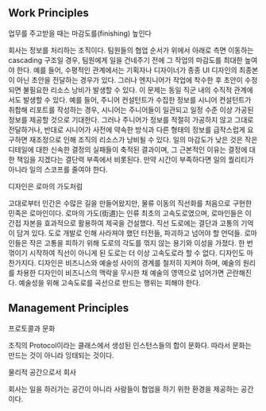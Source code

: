 ## Work Principles

업무를 주고받을 때는 마감도를(finishing) 높인다

회사는 정보를 처리하는 조직이다. 팀원들의 협업 순서가 위에서 아래로 측면 이동하는 cascading 구조일 경우, 팀원에게 일을 건네주기 전에 그 작업의 마감도를 최대한 높여야 한다. 예를 들어, 수평적인 관계에서는 기획자나 디자이너가 종종 UI 디자인의 최종본이 아닌 초안을 전달하는 경우가 있다. 그러나 엔지니어가 작업에 착수한 후 초안이 수정되면 불필요한 리소스 낭비가 발생할 수 있다. 이 문제는 동일 직군 내의 수직적 관계에서도 발생할 수 있다. 예를 들어, 주니어 컨설턴트가 수집한 정보를 시니어 컨설턴트가 취합해 리포트를 작성하는 경우, 시니어는 주니어들이 일관되고 일정 수준 이상 가공된 정보를 제공할 것으로 기대한다. 그러나 주니어가 정보를 적절히 가공하지 않고 그대로 전달하거나, 반대로 시니어가 사전에 약속한 방식과 다른 형태의 정보를 급작스럽게 요구하면 재조정으로 인해 조직의 리소스가 낭비될 수 있다. 일의 마감도가 낮은 것은 작은 디테일에 대한 신속한 결정의 실패들이 축적된 결과이며, 그 근본적인 이유는 결정에 대한 책임을 지겠다는 결단력 부족에서 비롯된다. 만약 시간이 부족하다면 일의 퀄리티가 아니라 일의 스코프를 줄여야 한다.

디자인은 로마의 가도처럼

고대로부터 인간은 수많은 길을 만들어왔지만, 물류 이동의 직선화를 처음으로 구현한 민족은 로마인이다. 로마의 가도(街道)는 인류 최초의 고속도로였으며, 로마인들은 이 간접 자본을 효과적으로 활용하여 제국을 건설했다. 직선 도로에는 결단과 고통의 기억이 담겨 있다. 도로 개발로 인해 사라져야 했던 터전들, 파괴하고 넘어야 할 언덕들. 로마인들은 작은 고통을 피하기 위해 도로의 각도를 꺾지 않는 용기와 이성을 가졌다. 한 번 꺾이기 시작하여 직선이 아니게 된 도로는 더 이상 고속도로라 할 수 없다. 디자인도 마찬가지다. 디자인은 비즈니스와 예술성 사이의 경계를 철저히 지켜야 하며, 예술의 원리를 차용한 디자인이 비즈니스의 맥락을 무시한 채 예술의 영역으로 넘어가면 곤란해진다. 예술성을 위해 고속도로를 곡선으로 만드는 행위는 피해야 한다.

## Management Principles

프로토콜과 문화

조직의 Protocol이라는 클래스에서 생성된 인스턴스들의 합이 문화다. 따라서 문화는 만드는 것이 아니라 잉태되는 것이다.

물리적 공간으로서 회사

회사는 일을 하러가는 공간이 아니라 사람들이 협업을 하기 위한 환경을 제공하는 공간이다.
